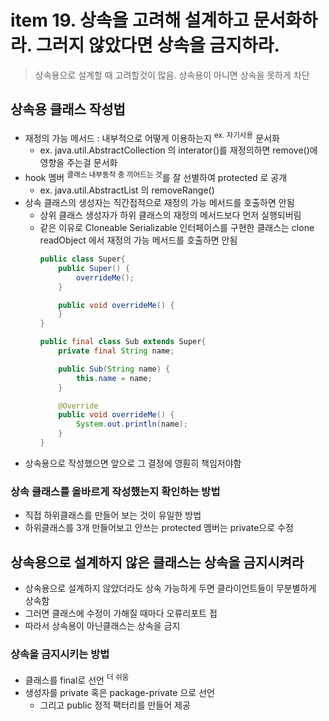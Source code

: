 <h1>item 19. 상속을 고려해 설계하고 문서화하라. 그러지 않았다면 상속을 금지하라.</h1>

> 상속용으로 설계할 때 고려할것이 많음. 상속용이 아니면 상속을 못하게 차단


<h2>상속용 클래스 작성법</h2>

- 재정의 가능 메서드 :  내부적으로 어떻게 이용하는지 <sup>ex. 자기사용</sup> 문서화
    - ex. java.util.AbstractCollection 의 interator()를 재정의하면 remove()에 영향을 주는걸 문서화
- hook 멤버 <sup>클래스 내부동작 중 끼어드는 것</sup>를 잘 선별하여 protected 로 공개
    - ex. java.util.AbstractList 의 removeRange()
- 상속 클래스의 생성자는 직간접적으로 재정의 가능 메서드를 호출하면 안됨
    - 상위 클래스 생성자가 하위 클래스의 재정의 메서드보다 먼저 실행되버림
    - 같은 이유로 Cloneable Serializable 인터페이스를 구현한 클래스는 clone readObject 에서 재정의 가능 메서드를 호출하면 안됨
        ```java  
        public class Super{
            public Super() {
                overrideMe();
            }
        
            public void overrideMe() {
            }
        }
        
        public final class Sub extends Super{
            private final String name;
        
            public Sub(String name) {
                this.name = name;
            }
        
            @Override
            public void overrideMe() {
                System.out.println(name);
            }
        }
        ```
- 상속용으로 작성했으면 앞으로 그 결정에 영훤히 책임저야함

<h3>상속 클래스를 올바르게 작성했는지 확인하는 방법</h3>

- 직접 하위클래스를 만들어 보는 것이 유일한 방법
- 하위클래스를 3개 만들어보고 안쓰는 protected 멤버는 private으로 수정

<h2>상속용으로 설계하지 않은 클래스는 상속을 금지시켜라</h2>

- 상속용으로 설계하지 않았더라도 상속 가능하게 두면 클라이언트들이 무분별하게 상속함
- 그러면 클래스에 수정이 가해질 때마다 오류리포트 접
- 따라서 상속용이 아닌클래스는 상속을 금지

<h3>상속을 금지시키는 방법</h3>

- 클래스를 final로 선언 <sup>더 쉬움</sup>
- 생성자를 private 혹은 package-private 으로 선언
    - 그리고 public 정적 팩터리를 만들어 제공



